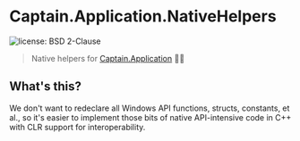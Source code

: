 ﻿# Captain.Application.NativeHelpers
![license: BSD 2-Clause](https://img.shields.io/badge/license-BSD_2--Clause-brightgreen.svg)
> Native helpers for [Captain.Application](https://github.com/CaptainApp/Captain.Application) 🐱‍👤

## What's this?
We don't want to redeclare all Windows API functions, structs, constants, et al., so it's easier to implement those bits of native API-intensive code in C++ with CLR support for interoperability.